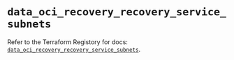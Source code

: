 # `data_oci_recovery_recovery_service_subnets`

Refer to the Terraform Registory for docs: [`data_oci_recovery_recovery_service_subnets`](https://registry.terraform.io/providers/oracle/oci/6.18.0/docs/data-sources/recovery_recovery_service_subnets).

